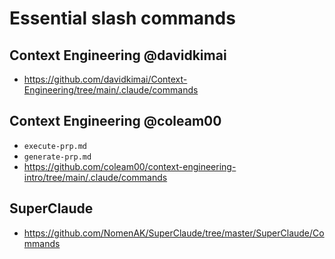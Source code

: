 # Essential slash commands

## Context Engineering @davidkimai

* https://github.com/davidkimai/Context-Engineering/tree/main/.claude/commands

## Context Engineering @coleam00

* `execute-prp.md`
* `generate-prp.md`
* https://github.com/coleam00/context-engineering-intro/tree/main/.claude/commands

## SuperClaude

* https://github.com/NomenAK/SuperClaude/tree/master/SuperClaude/Commands
